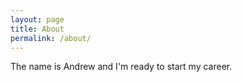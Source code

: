 ```yaml
---
layout: page
title: About
permalink: /about/
---
```


The name is Andrew and I'm ready to start my career.


[jekyll-organization]: https://github.com/jekyll
